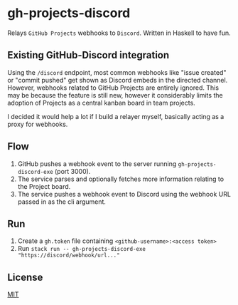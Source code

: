 # gh-projects-discord

Relays `GitHub Projects` webhooks to `Discord`. Written in Haskell to have fun.

## Existing GitHub-Discord integration

Using the `/discord` endpoint, most common webhooks like "issue created" or "commit pushed" get shown as Discord embeds in the directed channel. However, webhooks related to GitHub Projects are entirely ignored. This may be because the feature is still new, however it considerably limits the adoption of Projects as a central kanban board in team projects.

I decided it would help a lot if I build a relayer myself, basically acting as a proxy for webhooks.

## Flow

1. GitHub pushes a webhook event to the server running `gh-projects-discord-exe` (port 3000).
2. The service parses and optionally fetches more information relating to the Project board.
3. The service pushes a webhook event to Discord using the webhook URL passed in as the cli argument.

## Run

1. Create a `gh.token` file containing `<github-username>:<access token>`
2. Run `stack run -- gh-projects-discord-exe "https://discord/webhook/url..."`

## License

[MIT](./ChangeLog.md)
